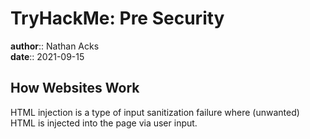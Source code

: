 # TryHackMe: Pre Security

**author**:: Nathan Acks  
**date**:: 2021-09-15

## How Websites Work

HTML injection is a type of input sanitization failure where (unwanted) HTML is injected into the page via user input.
